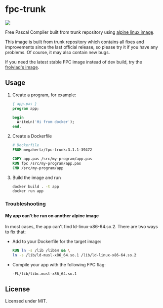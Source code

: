 # fpc-trunk

[![](https://images.microbadger.com/badges/image/megahertz/fpc-trunk.svg)](https://microbadger.com/images/megahertz/fpc-trunk "Get your own image badge on microbadger.com")

Free Pascal Compiler built from trunk repository using
[alpine linux image](https://hub.docker.com/_/alpine/).

This image is built from trunk repository which contains all fixes and
improvements since the last official release, so please try it if
you have any problems. Of course, it may also contain new bugs.

If you need the latest stable FPC image instead of dev build, try the
[frolvlad's image](https://hub.docker.com/r/frolvlad/alpine-fpc/).

## Usage

1. Create a program, for example:

    ```pascal
    { app.pas }
    program app;

    begin
      WriteLn('Hi from docker');
    end.

    ```

2. Create a Dockerfile

    ```dockerfile
    # Dockerfile
    FROM megahertz/fpc-trunk:3.1.1-39472

    COPY app.pas /src/my-program/app.pas
    RUN fpc /src/my-program/app.pas
    CMD /src/my-program/app

    ```

3. Build the image and run

    ```bash
    docker build . -t app
    docker run app
    ```

### Troubleshooting

#### My app can't be run on another alpine image

In most cases, the app can't find ld-linux-x86-64.so.2. There are two
ways to fix that:

- Add to your Dockerfile for the target image:

    ```dockerfile
    RUN ln -s /lib /lib64 && \
    ln -s /lib/ld-musl-x86_64.so.1 /lib/ld-linux-x86-64.so.2
    ```

- Compile your app with the following FPC flag:

    `-FL/lib/libc.musl-x86_64.so.1`

## License

Licensed under MIT.
